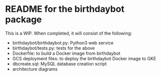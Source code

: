 # README for the birthdaybot package

This is a WIP. When completed, it will consist of the following:
* birthdaybot/birthdaybot.py: Python3 web service
* birthdaybot/tests.py: tests for the above
* Dockerfile: to build a Docker image from birthdaybot
* GCS deployment files: to deploy the birthdaybot Docker image to GKE
* dbcreate.sql: MySQL database creation script
* architecture diagrams 